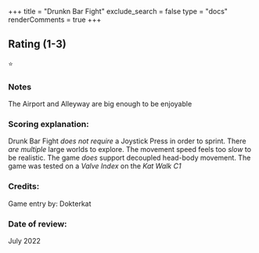 +++
title = "Drunkn Bar Fight"
exclude_search = false
type = "docs"
renderComments = true
+++
## Rating (1-3)
⭐

### Notes
The Airport and Alleyway are big enough to be enjoyable

### Scoring explanation:
Drunk Bar Fight *does not require* a Joystick Press in order to sprint.
There *are multiple* large worlds to explore.
The movement speed feels too *slow* to be realistic.
The game *does* support decoupled head-body movement.
The game was tested on a *Valve Index* on the *Kat Walk C1*

### Credits:
Game entry by: Dokterkat

### Date of review:
July 2022

